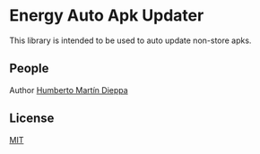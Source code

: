 # Energy Auto Apk Updater

This library is intended to be used to auto update non-store apks.

## People

Author [Humberto Martín Dieppa](https://github.com/martppa)

## License

[MIT](LICENSE)